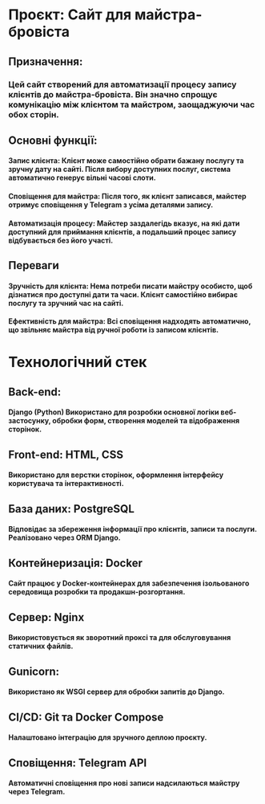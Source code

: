 # Проєкт: Сайт для майстра-бровіста

## Призначення: 

### Цей сайт створений для автоматизації процесу запису клієнтів до майстра-бровіста. Він значно спрощує комунікацію між клієнтом та майстром, заощаджуючи час обох сторін.

## Основні функції:

#### Запис клієнта: Клієнт може самостійно обрати бажану послугу та зручну дату на сайті. Після вибору доступних послуг, система автоматично генерує вільні часові слоти.
#### Сповіщення для майстра: Після того, як клієнт записався, майстер отримує сповіщення у Telegram з усіма деталями запису.
#### Автоматизація процесу: Майстер заздалегідь вказує, на які дати доступний для приймання клієнтів, а подальший процес запису відбувається без його участі.
## Переваги
#### Зручність для клієнта: Нема потреби писати майстру особисто, щоб дізнатися про доступні дати та часи. Клієнт самостійно вибирає послугу та зручний час на сайті.
#### Ефективність для майстра: Всі сповіщення надходять автоматично, що звільняє майстра від ручної роботи із записом клієнтів.


# Технологічний стек
## Back-end:
#### Django (Python) Використано для розробки основної логіки веб-застосунку, обробки форм, створення моделей та відображення сторінок.

## Front-end: HTML, CSS
#### Використано для верстки сторінок, оформлення інтерфейсу користувача та інтерактивності.

## База даних: PostgreSQL
#### Відповідає за збереження інформації про клієнтів, записи та послуги. Реалізовано через ORM Django.

## Контейнеризація: Docker
#### Сайт працює у Docker-контейнерах для забезпечення ізольованого середовища розробки та продакшн-розгортання.

## Сервер: Nginx
#### Використовується як зворотний проксі та для обслуговування статичних файлів.

## Gunicorn:
#### Використано як WSGI сервер для обробки запитів до Django.

## CI/CD: Git та Docker Compose
#### Налаштовано інтеграцію для зручного деплою проєкту.

## Сповіщення: Telegram API
#### Автоматичні сповіщення про нові записи надсилаються майстру через Telegram.